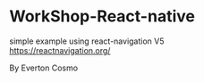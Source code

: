 # WorkShop-React-native

simple example using react-navigation V5 
<br/>
https://reactnavigation.org/

By Everton Cosmo
